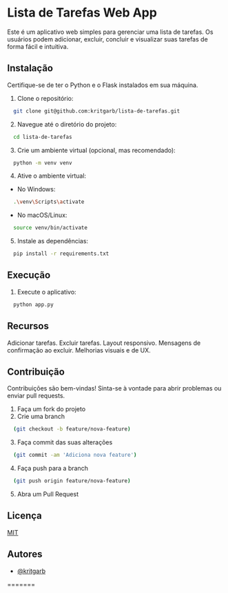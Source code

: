 # Lista de Tarefas Web App

Este é um aplicativo web simples para gerenciar uma lista de tarefas. Os usuários podem adicionar, excluir, concluir e visualizar suas tarefas de forma fácil e intuitiva.


## Instalação

Certifique-se de ter o Python e o Flask instalados em sua máquina.

1. Clone o repositório:

```bash
  git clone git@github.com:kritgarb/lista-de-tarefas.git
```
2. Navegue até o diretório do projeto:

```bash
  cd lista-de-tarefas
```
3. Crie um ambiente virtual (opcional, mas recomendado):

```bash
  python -m venv venv
```
4. Ative o ambiente virtual:
 - No Windows:
```bash
  .\venv\Scripts\activate
```
 - No macOS/Linux:
```bash
  source venv/bin/activate
```
5. Instale as dependências:
```bash
  pip install -r requirements.txt
```
## Execução
1. Execute o aplicativo:
```bash
  python app.py
```
## Recursos

Adicionar tarefas.
Excluir tarefas.
Layout responsivo.
Mensagens de confirmação ao excluir.
Melhorias visuais e de UX.


## Contribuição
Contribuições são bem-vindas! Sinta-se à vontade para abrir problemas ou enviar pull requests.

1. Faça um fork do projeto
2. Crie uma branch 
```bash
  (git checkout -b feature/nova-feature)
```
3. Faça commit das suas alterações 
```bash
  (git commit -am 'Adiciona nova feature')
```
4. Faça push para a branch 
```bash
  (git push origin feature/nova-feature)
```
5. Abra um Pull Request
## Licença

[MIT](https://choosealicense.com/licenses/mit/)


## Autores

- [@kritgarb](https://www.github.com/kritgarb)


=======

